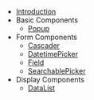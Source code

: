 <!-- docs/_sidebar.md -->
- [Introduction](/)
- Basic Components
  - [Popup](components/popup.md)
- Form Components
  - [Cascader](components/cascader.md)
  - [DatetimePicker](components/datetime-picker.md)
  - [Field](components/field.md)
  - [SearchablePicker](components/searchable-picker.md)
- Display Components
  - [DataList](components/data-list.md)
